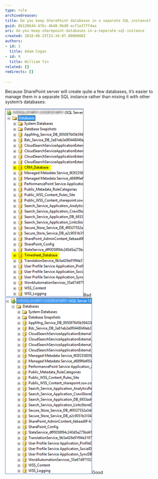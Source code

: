 ```yaml
---
type: rule
archivedreason: 
title: Do you keep SharePoint databases in a separate SQL instance?
guid: 8b120644-476c-4b48-9bd0-acf1e37ff4aa
uri: do-you-keep-sharepoint-databases-in-a-separate-sql-instance
created: 2018-06-25T23:34:07.0000000Z
authors:
- id: 1
  title: Adam Cogan
- id: 9
  title: William Yin
related: []
redirects: []

---
```


Because SharePoint server will create quite a few databases, it’s easier to manage them in a separate SQL instance rather than mixing it with other system’s databases:

<!--endintro-->

![example](sharepoint-database-bad.png)Bad
![example](sharepoint-database-good.png)Good
